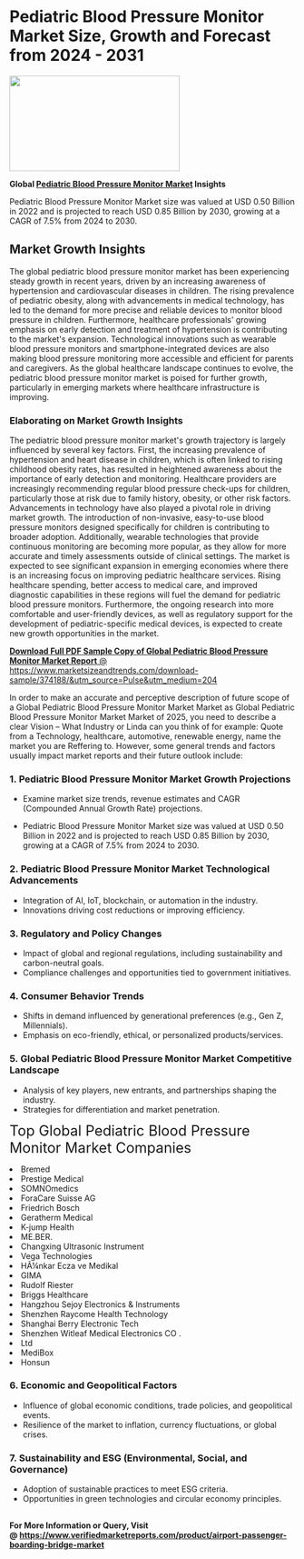 <H1>Pediatric Blood Pressure Monitor Market Size, Growth and Forecast from 2024 - 2031</H1><img class="aligncenter size-medium wp-image-584254" src="https://thirdeyenews.in/wp-content/uploads/2024/09/Global-Market-Research-300x168.jpeg" alt="" width="300" height="168" /><p><strong>Global&nbsp;<a href="https://www.marketsizeandtrends.com/download-sample/374188/&amp;utm_source=Pulse&amp;utm_medium=204">Pediatric Blood Pressure Monitor Market</a> Insights</strong></p><p>Pediatric Blood Pressure Monitor Market size was valued at USD 0.50 Billion in 2022 and is projected to reach USD 0.85 Billion by 2030, growing at a CAGR of 7.5% from 2024 to 2030.</p><p><h2>Market Growth Insights</h2> The global pediatric blood pressure monitor market has been experiencing steady growth in recent years, driven by an increasing awareness of hypertension and cardiovascular diseases in children. The rising prevalence of pediatric obesity, along with advancements in medical technology, has led to the demand for more precise and reliable devices to monitor blood pressure in children. Furthermore, healthcare professionals' growing emphasis on early detection and treatment of hypertension is contributing to the market's expansion. Technological innovations such as wearable blood pressure monitors and smartphone-integrated devices are also making blood pressure monitoring more accessible and efficient for parents and caregivers. As the global healthcare landscape continues to evolve, the pediatric blood pressure monitor market is poised for further growth, particularly in emerging markets where healthcare infrastructure is improving. <p><a href="#"></a></p> <h3>Elaborating on Market Growth Insights</h3> The pediatric blood pressure monitor market's growth trajectory is largely influenced by several key factors. First, the increasing prevalence of hypertension and heart disease in children, which is often linked to rising childhood obesity rates, has resulted in heightened awareness about the importance of early detection and monitoring. Healthcare providers are increasingly recommending regular blood pressure check-ups for children, particularly those at risk due to family history, obesity, or other risk factors. Advancements in technology have also played a pivotal role in driving market growth. The introduction of non-invasive, easy-to-use blood pressure monitors designed specifically for children is contributing to broader adoption. Additionally, wearable technologies that provide continuous monitoring are becoming more popular, as they allow for more accurate and timely assessments outside of clinical settings. The market is expected to see significant expansion in emerging economies where there is an increasing focus on improving pediatric healthcare services. Rising healthcare spending, better access to medical care, and improved diagnostic capabilities in these regions will fuel the demand for pediatric blood pressure monitors. Furthermore, the ongoing research into more comfortable and user-friendly devices, as well as regulatory support for the development of pediatric-specific medical devices, is expected to create new growth opportunities in the market. <p><a href="#"></p><p><span class=""><strong>Download Full PDF Sample Copy of Global Pediatric Blood Pressure Monitor Market Report</strong> @ <a href="https://www.marketsizeandtrends.com/download-sample/374188/&amp;utm_source=Pulse&amp;utm_medium=204" target="_blank">https://www.marketsizeandtrends.com/download-sample/374188/&amp;utm_source=Pulse&amp;utm_medium=204</a></span></p><p>In order to make an accurate and perceptive description of future scope of a Global&nbsp;Pediatric Blood Pressure Monitor Market Market as Global&nbsp;Pediatric Blood Pressure Monitor Market Market of 2025, you need to describe a clear Vision &ndash; What Industry or Linda can you think of for example: Quote from a Technology, healthcare, automotive, renewable energy, name the market you are Reffering to. However, some general trends and factors usually impact market reports and their future outlook include:</p><h3>1.&nbsp;<strong>Pediatric Blood Pressure Monitor Market Growth Projections</strong></h3><ul><li>Examine market size trends, revenue estimates and CAGR (Compounded Annual Growth Rate) projections.</li><li><p>Pediatric Blood Pressure Monitor Market size was valued at USD 0.50 Billion in 2022 and is projected to reach USD 0.85 Billion by 2030, growing at a CAGR of 7.5% from 2024 to 2030.</p></li></ul><h3>2.&nbsp;<strong>Pediatric Blood Pressure Monitor Market Technological Advancements</strong></h3><ul><li>Integration of AI, IoT, blockchain, or automation in the industry.</li><li>Innovations driving cost reductions or improving efficiency.</li></ul><h3>3.&nbsp;<strong>Regulatory and Policy Changes</strong></h3><ul><li>Impact of global and regional regulations, including sustainability and carbon-neutral goals.</li><li>Compliance challenges and opportunities tied to government initiatives.</li></ul><h3>4.&nbsp;<strong>Consumer Behavior Trends</strong></h3><ul><li>Shifts in demand influenced by generational preferences (e.g., Gen Z, Millennials).</li><li>Emphasis on eco-friendly, ethical, or personalized products/services.</li></ul><h3>5.&nbsp;<strong>Global Pediatric Blood Pressure Monitor Market Competitive Landscape</strong></h3><ul><li>Analysis of key players, new entrants, and partnerships shaping the industry.</li><li>Strategies for differentiation and market penetration.</li></ul><p data-pm-slice="1 1 []"><span style="color: inherit; font-family: inherit; font-size: 25px;">Top Global Pediatric Blood Pressure Monitor Market Companies</span></p><div class="" data-test-id=""><p><li>Bremed</li><li> Prestige Medical</li><li> SOMNOmedics</li><li> ForaCare Suisse AG</li><li> Friedrich Bosch</li><li> Geratherm Medical</li><li> K-jump Health</li><li> ME.BER.</li><li> Changxing Ultrasonic Instrument</li><li> Vega Technologies</li><li> HÃ¼nkar Ecza ve Medikal</li><li> GIMA</li><li> Rudolf Riester</li><li> Briggs Healthcare</li><li> Hangzhou Sejoy Electronics & Instruments</li><li> Shenzhen Raycome Health Technology</li><li> Shanghai Berry Electronic Tech</li><li> Shenzhen Witleaf Medical Electronics CO .</li><li> Ltd</li><li> MediBox</li><li> Honsun</li></p></div><h3>6.&nbsp;<strong>Economic and Geopolitical Factors</strong></h3><ul><li>Influence of global economic conditions, trade policies, and geopolitical events.</li><li>Resilience of the market to inflation, currency fluctuations, or global crises.</li></ul><h3>7.&nbsp;<strong>Sustainability and ESG (Environmental, Social, and Governance)</strong></h3><ul><li>Adoption of sustainable practices to meet ESG criteria.</li><li>Opportunities in green technologies and circular economy principles.</li></ul><h2><strong style="font-size: 14px;">For More Information or Query, Visit @&nbsp;</strong><a style="background-color: #ffffff; font-size: 14px;" href="https://www.marketsizeandtrends.com/report/pediatric-blood-pressure-monitor-market/" target="_blank">https://www.verifiedmarketreports.com/product/airport-passenger-boarding-bridge-market</a></h2>
